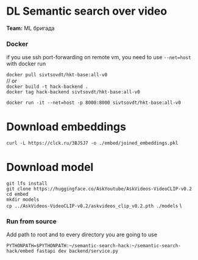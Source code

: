 # DL Semantic search over video

__Team:__ ML бригада

### Docker 
if you use ssh port-forwarding on remote vm, you need to use `--net=host` with docker run

`docker pull sivtsovdt/hkt-base:all-v0` \
// or \
`docker build -t hack-backend .` \
`docker tag hack-backend sivtsovdt/hkt-base:all-v0`

`docker run -it --net=host -p 8000:8000 sivtsovdt/hkt-base:all-v0`

# Download embeddings

`curl -L https://clck.ru/3BJSJ7 -o ./embed/joined_embeddings.pkl`

# Download model

`git lfs install` \
`git clone https://huggingface.co/AskYoutube/AskVideos-VideoCLIP-v0.2` \
`cd embed` \
`mkdir models` \
`cp ../AskVideos-VideoCLIP-v0.2/askvideos_clip_v0.2.pth ./models` \

### Run from source

Add path to root and to every directory you are going to use

`PYTHONPATH=$PYTHONPATH:~/semantic-search-hack:~/semantic-search-hack/embed fastapi dev backend/service.py`
